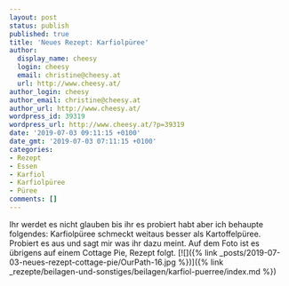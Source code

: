 ```yaml
---
layout: post
status: publish
published: true
title: 'Neues Rezept: Karfiolpüree'
author:
  display_name: cheesy
  login: cheesy
  email: christine@cheesy.at
  url: http://www.cheesy.at/
author_login: cheesy
author_email: christine@cheesy.at
author_url: http://www.cheesy.at/
wordpress_id: 39319
wordpress_url: http://www.cheesy.at/?p=39319
date: '2019-07-03 09:11:15 +0100'
date_gmt: '2019-07-03 07:11:15 +0100'
categories:
- Rezept
- Essen
- Karfiol
- Karfiolpüree
- Püree
comments: []
---
```

Ihr werdet es nicht glauben bis ihr es probiert habt aber ich behaupte folgendes: Karfiolpüree schmeckt weitaus besser als Kartoffelpüree. Probiert es aus und sagt mir was ihr dazu meint. Auf dem Foto ist es übrigens auf einem Cottage Pie, Rezept folgt.
[![]({% link _posts/2019-07-03-neues-rezept-cottage-pie/OurPath-16.jpg %})]({% link _rezepte/beilagen-und-sonstiges/beilagen/karfiol-puerree/index.md %})
